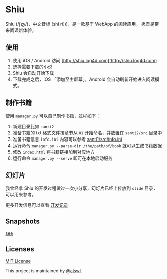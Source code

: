 # Shiu #

Shiu (/ʃʐy/)，中文音标 (shi rü))，是一款基于 WebApp 的阅读应用，
愿景是带来阅读新体验。

## 使用 ##

1. 使用 iOS / Android 访问 [http://shiu.log4d.com](http://shiu.log4d.com)
1. 选择需要下载的小说
1. Shiu 会自动开始下载
1. 下载完成之后，iOS 「添加至主屏幕」，Android 会自动刷新开始进入阅读模式。

## 制作书籍 ##

使用 `manager.py` 可以自己制作书籍，过程如下：

1. 新建目录比如 `santi2`
1. 准备书籍的 txt 格式文件按章节从 `01` 开始命名，并放置在 `santi2/src` 目录中
1. 准备书籍信息 `info.ini` 内容可以参考
[santi1/src/info.ini](https://github.com/alswl/shiu/blob/master/santi1/src/info.ini)
1. 运行命令 `manager.py --parse-dir /the/path/of/book` 就可以生成书籍数据
1. 修改 `index.html` 将书籍链接加到对应地方
1. 运行命令 `manager.py --serve` 即可在本地启动服务

## 幻灯片 ##

我曾经拿 Shiu 的开发过程做过一次小分享，幻灯片已经上传放到 `slide` 目录，
可以用来参考。

更多开发信息可以查看 [开发记录](https://github.com/alswl/shiu/blob/master/shiu_dev.asciidoc)

## Snapshots

[see](./snapshots/)

## Licenses ##

[MIT License](http://www.opensource.org/licenses/MIT)

This project is maintained by [@alswl](http://log4d.com).
